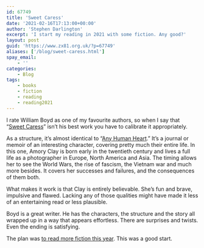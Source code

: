 ```yaml
---
id: 67749
title: 'Sweet Caress'
date: '2021-02-16T17:13:00+00:00'
author: 'Stephen Darlington'
excerpt: 'I start my reading in 2021 with some fiction. Any good?'
layout: post
guid: 'https://www.zx81.org.uk/?p=67749'
aliases: ['/blog/sweet-caress.html']
spay_email:
    - ''
categories:
    - Blog
tags:
    - books
    - fiction
    - reading
    - reading2021
---
```


I rate William Boyd as one of my favourite authors, so when I say that “[Sweet Caress](https://amzn.to/3rBdVh3)” isn’t his best work you have to calibrate it appropriately.

As a structure, it’s almost identical to “[Any Human Heart](https://amzn.to/3cUq5NZ).” It’s a journal or memoir of an interesting character, covering pretty much their entire life. In this one, Amory Clay is born early in the twentieth century and lives a full life as a photographer in Europe, North America and Asia. The timing allows her to see the World Wars, the rise of fascism, the Vietnam war and much more besides. It covers her successes and failures, and the consequences of them both.

What makes it work is that Clay is entirely believable. She’s fun and brave, impulsive and flawed. Lacking any of those qualities might have made it less of an entertaining read or less plausible.

Boyd is a great writer. He has the characters, the structure and the story all wrapped up in a way that appears effortless. There are surprises and twists. Even the ending is satisfying.

The plan was [to read more fiction this year](/blog/reading-2020.html). This was a good start.